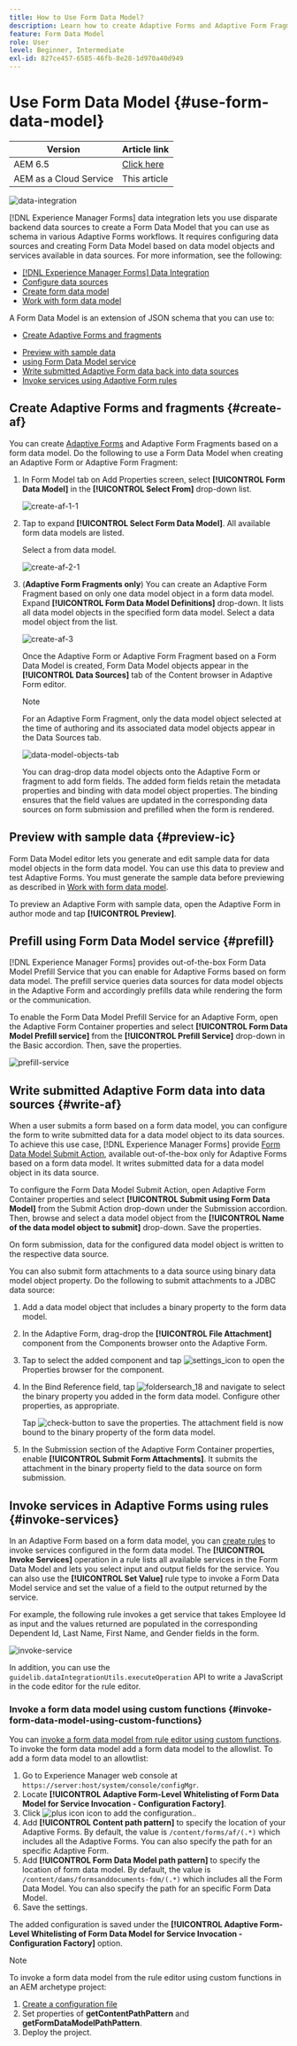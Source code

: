 ```yaml
---
title: How to Use Form Data Model?
description: Learn how to create Adaptive Forms and Adaptive Form Fragments based on a form data model. Dig deeper by generating and editing sample data for data model objects in the form data model. You can use this data to preview and test Adaptive Forms.
feature: Form Data Model
role: User
level: Beginner, Intermediate
exl-id: 827ce457-6585-46fb-8e28-1d970a40d949
---
```

# Use Form Data Model {#use-form-data-model}

| Version | Article link |
| -------- | ---------------------------- |
| AEM 6.5  |    [Click here](https://experienceleague.adobe.com/docs/experience-manager-65/forms/form-data-model/using-form-data-model.html)                  |
| AEM as a Cloud Service     | This article        |


 ![data-integration](do-not-localize/data-integeration.png)

[!DNL Experience Manager Forms] data integration lets you use disparate backend data sources to create a Form Data Model that you can use as schema in various Adaptive Forms <!--and interactive communications--> workflows. It requires configuring data sources and creating Form Data Model based on data model objects and services available in data sources. For more information, see the following:

* [[!DNL Experience Manager Forms] Data Integration](data-integration.md)
* [Configure data sources](configure-data-sources.md)
* [Create form data model](create-form-data-models.md)
* [Work with form data model](work-with-form-data-model.md)

A Form Data Model is an extension of JSON schema that you can use to:

* [Create Adaptive Forms and fragments](#create-af)
<!--* [Create interactive communications and building blocks like text, list, and condition fragments](#create-ic)-->
* [Preview with sample data](#preview-ic)
* [using Form Data Model service](#prefill)
* [Write submitted Adaptive Form data back into data sources](#write-af)
* [Invoke services using Adaptive Form rules](#invoke-services)

## Create Adaptive Forms and fragments {#create-af}

You can create [Adaptive Forms](creating-adaptive-form.md) and Adaptive Form Fragments <!-- [Adaptive Form Fragments](adaptive-form-fragments.md) --> based on a form data model. Do the following to use a Form Data Model when creating an Adaptive Form or Adaptive Form Fragment:

1. In Form Model tab on Add Properties screen, select **[!UICONTROL Form Data Model]** in the **[!UICONTROL Select From]** drop-down list.

   ![create-af-1-1](assets/create-af-1-1.png)

1. Tap to expand **[!UICONTROL Select Form Data Model]**. All available form data models are listed.

   Select a from data model.

   ![create-af-2-1](assets/create-af-2-1.png)

1. (**Adaptive Form Fragments only**) You can create an Adaptive Form Fragment based on only one data model object in a form data model. Expand **[!UICONTROL Form Data Model Definitions]** drop-down. It lists all data model objects in the specified form data model. Select a data model object from the list.

   ![create-af-3](assets/create-af-3.png)

   Once the Adaptive Form or Adaptive Form Fragment based on a Form Data Model is created, Form Data Model objects appear in the **[!UICONTROL Data Sources]** tab of the Content browser in Adaptive Form editor.

   >[!NOTE]
   >
   >For an Adaptive Form Fragment, only the data model object selected at the time of authoring and its associated data model objects appear in the Data Sources tab.

   ![data-model-objects-tab](assets/data-model-objects-tab.png)

   You can drag-drop data model objects onto the Adaptive Form or fragment to add form fields. The added form fields retain the metadata properties and binding with data model object properties. The binding ensures that the field values are updated in the corresponding data sources on form submission and prefilled when the form is rendered.

<!-- ## Create interactive communications {#create-ic}

You can create an interactive communication based on a Form Data Model that you can use to prefill interactive communication with data from configured data sources. In addition, the building blocks of an interactive communication, such as text, list, and condition document fragments can be based on a form data model.

You can choose a Form Data Model when creating an interactive communication or a document fragment. The following image shows the General tab of the Create Interactive Communication dialog.

![create-ic](assets/create-ic.png)

General tab of Create Interactive Communication dialog

For more information, see:

[Create an interactive communication](create-interactive-communication.md)

[Text in Interactive Communications](texts-interactive-communications.md)

[Conditions in Interactive Communications](conditions-interactive-communications.md)

[List fragments](lists.md) --> 

## Preview with sample data {#preview-ic}

Form Data Model editor lets you generate and edit sample data for data model objects in the form data model. You can use this data to preview and test <!--interactive communications and--> Adaptive Forms. You must generate the sample data before previewing as described in [Work with form data model](work-with-form-data-model.md#sample).

<!--To preview an interactive communication with sample Form Data Model data:

1. On [!DNL  Experience Manager] author instance, navigate to **[!UICONTROL Forms > Forms & Documents]**.
1. Select an interactive communication and tap **[!UICONTROL Preview]** in the toolbar to select **[!UICONTROL Web Channel]**, **[!UICONTROL Print Channel]**, or **[!UICONTROL Both Channels]** to preview the interactive communication.
1. In the Preview [*channel*] dialog, ensure that **[!UICONTROL Test Data of Form Data Model]** is selected and tap **[!UICONTROL Preview]**.

The interactive communication opens with prefilled sample data.

![web-preview](assets/web-preview.png)-->

To preview an Adaptive Form with sample data, open the Adaptive Form in author mode and tap **[!UICONTROL Preview]**.

## Prefill using Form Data Model service {#prefill}

[!DNL Experience Manager Forms] provides out-of-the-box Form Data Model Prefill Service that you can enable for Adaptive Forms <!--and interactive communications--> based on form data model. The prefill service queries data sources for data model objects in the Adaptive Form <!--and interactive communication--> and accordingly prefills data while rendering the form or the communication.

To enable the Form Data Model Prefill Service for an Adaptive Form, open the Adaptive Form Container properties and select **[!UICONTROL Form Data Model Prefill service]** from the **[!UICONTROL Prefill Service]** drop-down in the Basic accordion. Then, save the properties.

![prefill-service](assets/prefill-service.png)

<!--To configure Form Data Model prefill service in an interactive communication, you can select Form Data Model Prefill Service in the Prefill Service drop-down while creating it or later by modifying the properties.

![edit-ic-props](assets/edit-ic-props.png)

Edit Properties dialog for an interactive communication-->

## Write submitted Adaptive Form data into data sources {#write-af}

When a user submits a form based on a form data model, you can configure the form to write submitted data for a data model object to its data sources. To achieve this use case, [!DNL Experience Manager Forms] provide [Form Data Model Submit Action](configuring-submit-actions.md), available out-of-the-box only for Adaptive Forms based on a form data model. It writes submitted data for a data model object in its data source.

To configure the Form Data Model Submit Action, open Adaptive Form Container properties and select **[!UICONTROL Submit using Form Data Model]** from the Submit Action drop-down under the Submission accordion. Then, browse and select a data model object from the **[!UICONTROL Name of the data model object to submit]** drop-down. Save the properties.

On form submission, data for the configured data model object is written to the respective data source.

<!--![data-submission](assets/data-submission.png)-->

You can also submit form attachments to a data source using binary data model object property. Do the following to submit attachments to a JDBC data source:

1. Add a data model object that includes a binary property to the form data model.
1. In the Adaptive Form, drag-drop the **[!UICONTROL File Attachment]** component from the Components browser onto the Adaptive Form.
1. Tap to select the added component and tap ![settings_icon](assets/configure-icon.svg) to open the Properties browser for the component.
1. In the Bind Reference field, tap ![foldersearch_18](assets/folder-search-icon.svg) and navigate to select the binary property you added in the form data model. Configure other properties, as appropriate.

   Tap ![check-button](assets/save_icon.svg) to save the properties. The attachment field is now bound to the binary property of the form data model.

1. In the Submission section of the Adaptive Form Container properties, enable **[!UICONTROL Submit Form Attachments]**. It submits the attachment in the binary property field to the data source on form submission.

## Invoke services in Adaptive Forms using rules {#invoke-services}

In an Adaptive Form based on a form data model, you can [create rules](rule-editor.md) to invoke services configured in the form data model. The **[!UICONTROL Invoke Services]** operation in a rule lists all available services in the Form Data Model and lets you select input and output fields for the service. You can also use the **[!UICONTROL Set Value]** rule type to invoke a Form Data Model service and set the value of a field to the output returned by the service.

For example, the following rule invokes a get service that takes Employee Id as input and the values returned are populated in the corresponding Dependent Id, Last Name, First Name, and Gender fields in the form.

![invoke-service](assets/invoke-service.png)

In addition, you can use the `guidelib.dataIntegrationUtils.executeOperation` API to write a JavaScript in the code editor for the rule editor. <!-- For API details, see [API to invoke Form Data Model service](invoke-form-data-model-services.md).-->

### Invoke a form data model using custom functions {#invoke-form-data-model-using-custom-functions}

You can [invoke a form data model from rule editor using custom functions](/help/forms/rule-editor.md#custom-functions-in-rule-editor-custom-functions). To invoke the form data model add a form data model to the allowlist. To add a form data model to an allowtlist:

1. Go to Experience Manager web console at `https://server:host/system/console/configMgr`.
1. Locate **[!UICONTROL Adaptive Form-Level Whitelisting of Form Data Model for Service Invocation - Configuration Factory]**.
1. Click ![plus icon](/help/forms/assets/Smock_Add_18_N.svg) icon to add the configuration..
1. Add **[!UICONTROL Content path pattern]** to specify the location of your Adaptive Forms.  By default, the value is `/content/forms/af/(.*)` which includes all the Adaptive Forms. You can also specify the path for an specific Adaptive Form. 
1. Add **[!UICONTROL Form Data Model path pattern]** to specify the location of form data model. By default, the value is `/content/dams/formsanddocuments-fdm/(.*)` which includes all the Form Data Model. You can also specify the path for an specific Form Data Model. 
1. Save the settings. 

The added configuration is saved under the **[!UICONTROL Adaptive Form-Level Whitelisting of Form Data Model for Service Invocation - Configuration Factory]** option. 

>[!NOTE]
>
> To invoke a form data model from the rule editor using custom functions in an AEM archetype project:
> 1.  [Create a configuration file](https://github.com/adobe/aem-core-forms-components/blob/master/it/config/src/main/content/jcr_root/apps/system/config/com.adobe.aemds.guide.factory.impl.AdaptiveFormFDMConfigurationFactoryImpl~core-components-it.cfg.json) 
>1. Set properties of **getContentPathPattern** and **getFormDataModelPathPattern**. 
> 1. Deploy the project. 
